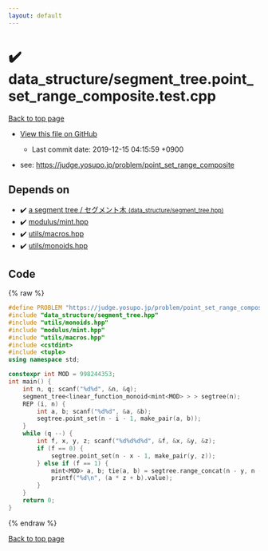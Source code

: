 ```yaml
---
layout: default
---
```


<!-- mathjax config similar to math.stackexchange -->
<script type="text/javascript" async
  src="https://cdnjs.cloudflare.com/ajax/libs/mathjax/2.7.5/MathJax.js?config=TeX-MML-AM_CHTML">
</script>
<script type="text/x-mathjax-config">
  MathJax.Hub.Config({
    TeX: { equationNumbers: { autoNumber: "AMS" }},
    tex2jax: {
      inlineMath: [ ['$','$'] ],
      processEscapes: true
    },
    "HTML-CSS": { matchFontHeight: false },
    displayAlign: "left",
    displayIndent: "2em"
  });
</script>

<script type="text/javascript" src="https://cdnjs.cloudflare.com/ajax/libs/jquery/3.4.1/jquery.min.js"></script>
<script src="https://cdn.jsdelivr.net/npm/jquery-balloon-js@1.1.2/jquery.balloon.min.js" integrity="sha256-ZEYs9VrgAeNuPvs15E39OsyOJaIkXEEt10fzxJ20+2I=" crossorigin="anonymous"></script>
<script type="text/javascript" src="../../assets/js/copy-button.js"></script>
<link rel="stylesheet" href="../../assets/css/copy-button.css" />


# :heavy_check_mark: data_structure/segment_tree.point_set_range_composite.test.cpp

<a href="../../index.html">Back to top page</a>

* <a href="{{ site.github.repository_url }}/blob/master/data_structure/segment_tree.point_set_range_composite.test.cpp">View this file on GitHub</a>
    - Last commit date: 2019-12-15 04:15:59 +0900


* see: <a href="https://judge.yosupo.jp/problem/point_set_range_composite">https://judge.yosupo.jp/problem/point_set_range_composite</a>


## Depends on

* :heavy_check_mark: <a href="../../library/data_structure/segment_tree.hpp.html">a segment tree / セグメント木 <small>(data_structure/segment_tree.hpp)</small></a>
* :heavy_check_mark: <a href="../../library/modulus/mint.hpp.html">modulus/mint.hpp</a>
* :heavy_check_mark: <a href="../../library/utils/macros.hpp.html">utils/macros.hpp</a>
* :heavy_check_mark: <a href="../../library/utils/monoids.hpp.html">utils/monoids.hpp</a>


## Code

{% raw %}
```cpp
#define PROBLEM "https://judge.yosupo.jp/problem/point_set_range_composite"
#include "data_structure/segment_tree.hpp"
#include "utils/monoids.hpp"
#include "modulus/mint.hpp"
#include "utils/macros.hpp"
#include <cstdint>
#include <tuple>
using namespace std;

constexpr int MOD = 998244353;
int main() {
    int n, q; scanf("%d%d", &n, &q);
    segment_tree<linear_function_monoid<mint<MOD> > > segtree(n);
    REP (i, n) {
        int a, b; scanf("%d%d", &a, &b);
        segtree.point_set(n - i - 1, make_pair(a, b));
    }
    while (q --) {
        int f, x, y, z; scanf("%d%d%d%d", &f, &x, &y, &z);
        if (f == 0) {
            segtree.point_set(n - x - 1, make_pair(y, z));
        } else if (f == 1) {
            mint<MOD> a, b; tie(a, b) = segtree.range_concat(n - y, n - x);
            printf("%d\n", (a * z + b).value);
        }
    }
    return 0;
}

```
{% endraw %}

<a href="../../index.html">Back to top page</a>

